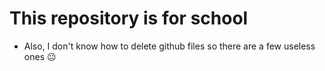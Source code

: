 # This repository is for school
- Also, I don't know how to delete github files so there are a few useless ones 😐
